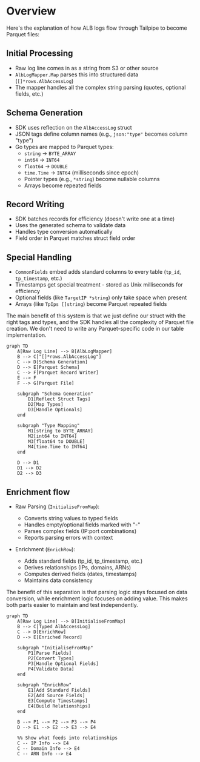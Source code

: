 # Overview

Here's the explanation of how ALB logs flow through Tailpipe to become Parquet files:

## Initial Processing

- Raw log line comes in as a string from S3 or other source
- `AlbLogMapper.Map` parses this into structured data (`[]*rows.AlbAccessLog`)
- The mapper handles all the complex string parsing (quotes, optional fields, etc.)

## Schema Generation
- SDK uses reflection on the `AlbAccessLog` struct
- JSON tags define column names (e.g., `json:"type"` becomes column "type")
- Go types are mapped to Parquet types:
  - `string` → `BYTE_ARRAY`
  - `int64` → `INT64` 
  - `float64` → `DOUBLE`
  - `time.Time` → `INT64` (milliseconds since epoch)
  - Pointer types (e.g., `*string`) become nullable columns
  - Arrays become repeated fields

## Record Writing
- SDK batches records for efficiency (doesn't write one at a time)
- Uses the generated schema to validate data
- Handles type conversion automatically
- Field order in Parquet matches struct field order

## Special Handling
- `CommonFields` embed adds standard columns to every table (`tp_id`, `tp_timestamp`, etc.)
- Timestamps get special treatment - stored as Unix milliseconds for efficiency
- Optional fields (like `TargetIP *string`) only take space when present
- Arrays (like `TpIps []string`) become Parquet repeated fields

The main benefit of this system is that we just define our struct with the right tags and types, and the SDK handles all the complexity of Parquet file creation. We don't need to write any Parquet-specific code in our table implementation.


```mermaid
graph TD
    A[Raw Log Line] --> B[AlbLogMapper]
    B --> C["[]*rows.AlbAccessLog"]
    C --> D[Schema Generation]
    D --> E[Parquet Schema]
    C --> F[Parquet Record Writer]
    E --> F
    F --> G[Parquet File]
    
    subgraph "Schema Generation"
        D1[Reflect Struct Tags] 
        D2[Map Types]
        D3[Handle Optionals]
    end
    
    subgraph "Type Mapping"
        M1[string to BYTE_ARRAY]
        M2[int64 to INT64]
        M3[float64 to DOUBLE] 
        M4[time.Time to INT64]
    end

    D --> D1
    D1 --> D2
    D2 --> D3
```

## Enrichment flow

- Raw Parsing (`InitialiseFromMap`):
  - Converts string values to typed fields
  - Handles empty/optional fields marked with "-"
  - Parses complex fields (IP:port combinations)
  - Reports parsing errors with context
  
- Enrichment (`EnrichRow`):
  - Adds standard fields (tp_id, tp_timestamp, etc.)
  - Derives relationships (IPs, domains, ARNs)
  - Computes derived fields (dates, timestamps)
  - Maintains data consistency
  
The benefit of this separation is that parsing logic stays focused on data conversion, while enrichment logic focuses on adding value. This makes both parts easier to maintain and test independently.

```mermaid
graph TD
    A[Raw Log Line] --> B[InitialiseFromMap]
    B --> C[Typed AlbAccessLog]
    C --> D[EnrichRow]
    D --> E[Enriched Record]
    
    subgraph "InitialiseFromMap"
        P1[Parse Fields]
        P2[Convert Types]
        P3[Handle Optional Fields]
        P4[Validate Data]
    end
    
    subgraph "EnrichRow"
        E1[Add Standard Fields]
        E2[Add Source Fields]
        E3[Compute Timestamps]
        E4[Build Relationships]
    end

    B --> P1 --> P2 --> P3 --> P4
    D --> E1 --> E2 --> E3 --> E4
    
    %% Show what feeds into relationships
    C -- IP Info --> E4
    C -- Domain Info --> E4
    C -- ARN Info --> E4
```
